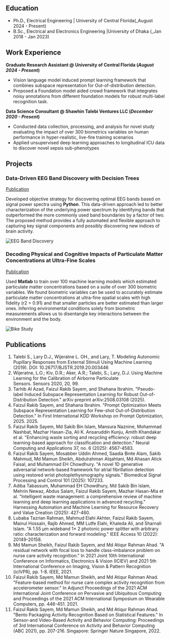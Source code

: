 

## Education
- Ph.D., Electrical Engineering  | University of Central Florida(_August 2024 - Present)								       		
- B.Sc., Electrical and Electronics Engineering |University of Dhaka (_Jan 2018 - Jan 2023)

## Work Experience
**Graduate Research Assistant @ University of Central Florida (_August 2024 - Present_)**
- Vision language model induced prompt learning framework that combines subspace representation  for Out-of-distribution detection.
- Proposed a Foundation model aided crowd framework that integrates noisy annotations from different foundation models for robust multi-label recognition task.

**Data Science Consultant @ Shawhin Talebi Ventures LLC (_December 2020 - Present_)**
- Conducted data collection, processing, and analysis for novel study evaluating the impact of over 300 biometrics variables on human performance in hyper-realistic, live-fire training scenarios
- Applied unsupervised deep learning approaches to longitudinal ICU data to discover novel sepsis sub-phenotypes

## Projects
### Data-Driven EEG Band Discovery with Decision Trees
[Publication](https://www.mdpi.com/1424-8220/22/8/3048)

Developed objective strategy for discovering optimal EEG bands based on signal power spectra using **Python**. This data-driven approach led to better characterization of the underlying power spectrum by identifying bands that outperformed the more commonly used band boundaries by a factor of two. The proposed method provides a fully automated and flexible approach to capturing key signal components and possibly discovering new indices of brain activity.

![EEG Band Discovery](/assets/img/eeg_band_discovery.jpeg)

### Decoding Physical and Cognitive Impacts of Particulate Matter Concentrations at Ultra-Fine Scales
[Publication](https://www.mdpi.com/1424-8220/22/11/4240)

Used **Matlab** to train over 100 machine learning models which estimated particulate matter concentrations based on a suite of over 300 biometric variables. We found biometric variables can be used to accurately estimate particulate matter concentrations at ultra-fine spatial scales with high fidelity (r2 = 0.91) and that smaller particles are better estimated than larger ones. Inferring environmental conditions solely from biometric measurements allows us to disentangle key interactions between the environment and the body.

![Bike Study](/assets/img/bike_study.jpeg)


## Publications
1. Talebi S., Lary D.J., Wijeratne L. OH., and Lary, T. Modeling Autonomic Pupillary Responses from External Stimuli Using Machine Learning (2019). DOI: 10.26717/BJSTR.2019.20.003446
2. Wijeratne, L.O.; Kiv, D.R.; Aker, A.R.; Talebi, S.; Lary, D.J. Using Machine Learning for the Calibration of Airborne Particulate Sensors. Sensors 2020, 20, 99.
3. Tarhib Al Azad, Faizul Rakib Sayem, and Shahana Ibrahim. "Pseudo-label Induced Subspace Representation Learning for Robust Out-of-Distribution Detection." arXiv preprint arXiv:2508.03108 (2025).
4. Faizul Rakib Sayem, and Shahana Ibrahim. "Prompt Optimization Meets Subspace Representation Learning for Few-shot Out-of-Distribution Detection." In First International KDD Workshop on Prompt Optimization, 2025. 2025.
5. Faizul Rakib Sayem, Md Sakib Bin Islam, Mansura Naznine, Mohammad Nashbat, Mazhar Hasan-Zia, Ali K. Ansaruddin Kunju, Amith Khandakar et al. "Enhancing waste sorting and recycling efficiency: robust deep learning-based approach for classification and detection." Neural Computing and Applications 37, no. 6 (2025): 4567-4583.
6. Faizul Rakib Sayem, Mosabber Uddin Ahmed, Saadia Binte Alam, Sakib Mahmud, Md Mamun Sheikh, Abdulrahman Alqahtani, Md Ahasan Atick Faisal, and Muhammad EH Chowdhury. "A novel 1D generative adversarial network-based framework for atrial fibrillation detection using restored wrist photoplethysmography signals." Biomedical Signal Processing and Control 101 (2025): 107233.
7. Adiba Tabassum, Muhammad EH Chowdhury, Md Sakib Bin Islam, Mehrin Newaz, Abdus Salam, Faizul Rakib Sayem, Mazhar Hasan-Mia et al. "Intelligent waste management: a comprehensive review of machine learning and deep learning applications in advanced recycling." Harnessing Automation and Machine Learning for Resource Recovery and Value Creation (2025): 427-460.
8. Lubaba Tazrian Rahman, Mahmud Elahi Akhter, Faizul Rakib Sayem, Mainul Hossain, Rajib Ahmed, MM Lutfe Elahi, Khaleda Ali, and Sharnali Islam. "A 1.55 μm wideband 1× 2 photonic power splitter with arbitrary ratio: characterization and forward modeling." IEEE Access 10 (2022): 20149-20158.
9.  Md Mamun Sheikh, Faizul Rakib Sayem, and Md Atiqur Rahman Ahad. "A residual network with focal loss to handle class-imbalance problem on nurse care activity recognition." In 2021 Joint 10th International Conference on Informatics, Electronics & Vision (ICIEV) and 2021 5th International Conference on Imaging, Vision & Pattern Recognition (icIVPR), pp. 1-8. IEEE, 2021.
10.  Faizul Rakib Sayem, Md Mamun Sheikh, and Md Atiqur Rahman Ahad. "Feature-based method for nurse care complex activity recognition from accelerometer sensor." In Adjunct Proceedings of the 2021 ACM International Joint Conference on Pervasive and Ubiquitous Computing and Proceedings of the 2021 ACM International Symposium on Wearable Computers, pp. 446-451. 2021.
11.  Faizul Rakib Sayem, Md Mamun Sheikh, and Md Atiqur Rahman Ahad. "Bento Packaging Activity Recognition Based on Statistical Features." In Sensor-and Video-Based Activity and Behavior Computing: Proceedings of 3rd International Conference on Activity and Behavior Computing (ABC 2021), pp. 207-216. Singapore: Springer Nature Singapore, 2022.
